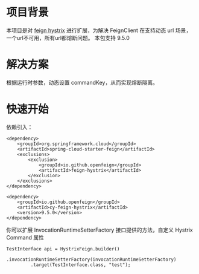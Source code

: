 # 项目背景
  本项目是对 [feign hystrix](https://github.com/OpenFeign/feign/tree/master/hystrix) 进行扩展，为解决 FeignClient 在支持动态 url 场景，一个url不可用，所有url都熔断问题。
  本包支持 9.5.0
# 解决方案
  根据运行时参数，动态设置 commandKey，从而实现熔断隔离。
# 快速开始
 依赖引入：
```
<dependency>
    <groupId>org.springframework.cloud</groupId>
    <artifactId>spring-cloud-starter-feign</artifactId>
    <exclusions>
        <exclusion>
            <groupId>io.github.openfeign</groupId>
            <artifactId>feign-hystrix</artifactId>
        </exclusion>
    </exclusions>
</dependency>

<dependency>
    <groupId>io.github.openfeign</groupId>
    <artifactId>cy-feign-hystrix</artifactId>
    <version>9.5.0</version>
</dependency>
```
你可以扩展 InvocationRuntimeSetterFactory 接口提供的方法，自定义 Hystrix Command 属性
```
TestInterface api = HystrixFeign.builder()
         .invocationRuntimeSetterFactory(invocationRuntimeSetterFactory)
         .target(TestInterface.class, "test");
```
